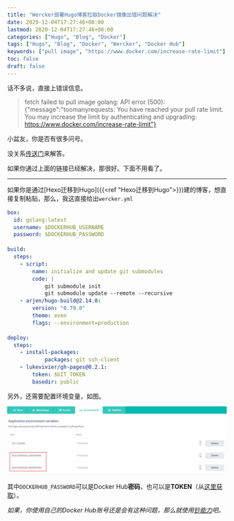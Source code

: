 ```yaml
---
title: "Wercker部署Hugo博客拉取Docker镜像出错问题解决"
date: 2020-12-04T17:27:46+08:00
lastmod: 2020-12-04T17:27:46+08:00
categories: ["Hugo", "Blog", "Docker"]
tags: ["Hugo", "Blog", "Docker", "Wercker", "Docker Hub"]
keywords: ["pull image", "https://www.docker.com/increase-rate-limit"]
toc: false
draft: false
---
```


话不多说，直接上错误信息。

> fetch failed to pull image golang: API error (500): {"message":"toomanyrequests: You have reached your pull rate limit. You may increase the limit by authenticating and upgrading: https://www.docker.com/increase-rate-limit"}

<!--more-->

小盆友，你是否有很多问号。

没关系[传送门](https://keyes.ie/wercker-docker-pull-rate-limit/)来解答。

如果你通过上面的链接已经解决，那很好。下面不用看了。

---

如果你是通过[Hexo迁移到Hugo]({{<ref "Hexo迁移到Hugo">}})建的博客，想直接复制粘贴，那么，我这直接给出`wercker.yml`

```yaml
box:
  id: golang:latest
  username: $DOCKERHUB_USERNAME
  password: $DOCKERHUB_PASSWORD

build:
  steps:
    - script:
        name: initialize and update git submodules
        code: |
            git submodule init
            git submodule update --remote --recursive
    - arjen/hugo-build@2.14.0:
        version: "0.79.0"
        theme: even
        flags: --environment=production

deploy:
  steps:
    - install-packages:
            packages: git ssh-client
    - lukevivier/gh-pages@0.2.1:
        token: $GIT_TOKEN
        basedir: public
```

另外，还需要配置环境变量，如图。

![图片](/image/Wercker部署Hugo博客拉取Docker镜像出错问题解决/1.png)

其中`DOCKERHUB_PASSWORD`可以是Docker Hub**密码**，也可以是**TOKEN**（从[这里获取](https://hub.docker.com/settings/security)）。



_如果，你使用自己的Docker Hub账号还是会有这种问题，那么就使用[钞能力](https://www.docker.com/pricing)吧。_



